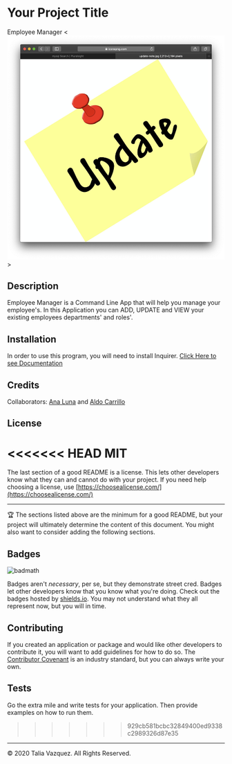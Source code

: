 # Your Project Title
Employee Manager
<![gif or image demo](./assets/replace.png)>
## Description

Employee Manager is a Command Line App that will help you manage your employee's. In this Application you can ADD, UPDATE and VIEW your existing employees departments' and roles'.

## Installation

In order to use this program, you will need to install Inquirer.
[Click Here to see Documentation](https://www.npmjs.com/package/inquirer)

## Credits

Collaborators: [Ana Luna](#) and [Aldo Carrillo](#) 

## License

<<<<<<< HEAD
MIT
=======
The last section of a good README is a license. This lets other developers know what they can and cannot do with your project. If you need help choosing a license, use [https://choosealicense.com/](https://choosealicense.com/)


---

🏆 The sections listed above are the minimum for a good README, but your project will ultimately determine the content of this document. You might also want to consider adding the following sections.

## Badges

![badmath](https://img.shields.io/github/languages/top/nielsenjared/badmath)

Badges aren't _necessary_, per se, but they demonstrate street cred. Badges let other developers know that you know what you're doing. Check out the badges hosted by [shields.io](https://shields.io/). You may not understand what they all represent now, but you will in time.


## Contributing

If you created an application or package and would like other developers to contribute it, you will want to add guidelines for how to do so. The [Contributor Covenant](https://www.contributor-covenant.org/) is an industry standard, but you can always write your own.

## Tests

Go the extra mile and write tests for your application. Then provide examples on how to run them.
<node demo_db_connection.js>
>>>>>>> 929cb581bcbc32849400ed9338c2989326d87e35

---
© 2020 Talia Vazquez. All Rights Reserved.

